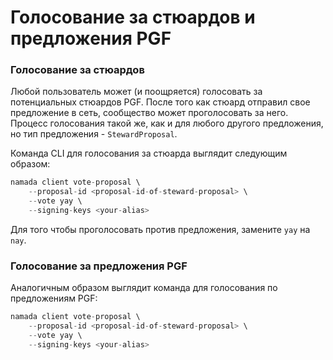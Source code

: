 # Голосование за стюардов и предложения PGF

### Голосование за стюардов&#x20;

Любой пользователь может (и поощряется) голосовать за потенциальных стюардов PGF. После того как стюард отправил свое предложение в сеть, сообщество может проголосовать за него. Процесс голосования такой же, как и для любого другого предложения, но тип предложения - `StewardProposal`.

Команда CLI для голосования за стюарда выглядит следующим образом:

```rust
namada client vote-proposal \
    --proposal-id <proposal-id-of-steward-proposal> \
    --vote yay \
    --signing-keys <your-alias>
```

Для того чтобы проголосовать против предложения, замените `yay` на `nay`.

### Голосование за предложения PGF &#x20;

Аналогичным образом выглядит команда для голосования по предложениям PGF:

```rust
namada client vote-proposal \
    --proposal-id <proposal-id-of-steward-proposal> \
    --vote yay \
    --signing-keys <your-alias>
```
